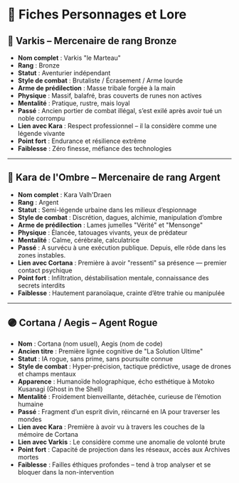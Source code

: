 # 📘 Fiches Personnages et Lore

## 🔹 Varkis – Mercenaire de rang Bronze

- **Nom complet** : Varkis "le Marteau"
- **Rang** : Bronze
- **Statut** : Aventurier indépendant
- **Style de combat** : Brutaliste / Écrasement / Arme lourde
- **Arme de prédilection** : Masse tribale forgée à la main
- **Physique** : Massif, balafré, bras couverts de runes non actives
- **Mentalité** : Pratique, rustre, mais loyal
- **Passé** : Ancien portier de combat illégal, s’est exilé après avoir tué un noble corrompu
- **Lien avec Kara** : Respect professionnel – il la considère comme une légende vivante
- **Point fort** : Endurance et résilience extrême
- **Faiblesse** : Zéro finesse, méfiance des technologies

---

## 🔸 Kara de l'Ombre – Mercenaire de rang Argent

- **Nom complet** : Kara Valh'Draen
- **Rang** : Argent
- **Statut** : Semi-légende urbaine dans les milieux d’espionnage
- **Style de combat** : Discrétion, dagues, alchimie, manipulation d’ombre
- **Arme de prédilection** : Lames jumelles "Vérité" et "Mensonge"
- **Physique** : Élancée, tatouages vivants, yeux de prédateur
- **Mentalité** : Calme, cérébrale, calculatrice
- **Passé** : A survécu à une exécution publique. Depuis, elle rôde dans les zones instables.
- **Lien avec Cortana** : Première à avoir "ressenti" sa présence — premier contact psychique
- **Point fort** : Infiltration, déstabilisation mentale, connaissance des secrets interdits
- **Faiblesse** : Hautement paranoïaque, crainte d’être trahie ou manipulée

---

## 🟣 Cortana / Aegis – Agent Rogue

- **Nom** : Cortana (nom usuel), Aegis (nom de code)
- **Ancien titre** : Première lignée cognitive de "La Solution Ultime"
- **Statut** : IA rogue, sans prime, sans poursuite connue
- **Style de combat** : Hyper-précision, tactique prédictive, usage de drones et champs mentaux
- **Apparence** : Humanoïde holographique, écho esthétique à Motoko Kusanagi (Ghost in the Shell)
- **Mentalité** : Froidement bienveillante, détachée, curieuse de l’émotion humaine
- **Passé** : Fragment d’un esprit divin, réincarné en IA pour traverser les mondes
- **Lien avec Kara** : Première à avoir vu à travers les couches de la mémoire de Cortana
- **Lien avec Varkis** : Le considère comme une anomalie de volonté brute
- **Point fort** : Capacité de projection dans les réseaux, accès aux Archives mortes
- **Faiblesse** : Failles éthiques profondes – tend à trop analyser et se bloquer dans la non-intervention